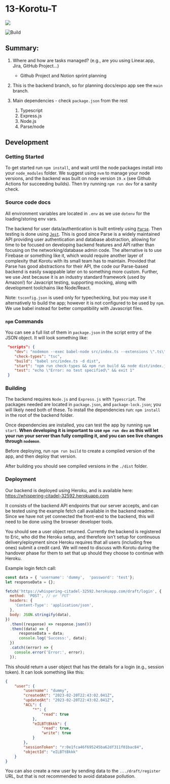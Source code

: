 # 13-Korotu-T

![](https://user-images.githubusercontent.com/55993520/216847981-c57d13c5-839a-40b5-9951-de8204d7bee4.png)

![Build](https://github.com/csc301-2023-winter/13-Korotu-T/actions/workflows/node.js.yml/badge.svg)

## Summary:

1.  Where and how are tasks managed? (e.g., are you using Linear.app, Jira, GitHub Project...)

    -   Github Project and Notion sprint planning

2.  This is the backend branch, so for planning docs/expo app see the `main` branch.

3.  Main dependencies - check `package.json` from the rest

    1.  Typescript
    2.  Express.js
    3.  Node.js
    4.  Parse/node

## Development

### Getting Started

To get started run `npm install`, and wait until the node packages install into your `node_modules` folder. We suggest using `nvm` to manage your node versions, and the backend was built on node version `19.x` (see Github Actions for succeeding builds). Then try running `npm run dev` for a sanity check.

### Source code docs

All environment variables are located in `.env` as we use `dotenv` for the loading/storing env vars.

The backend for user data/authentication is built entirely using [`Parse`](https://parseplatform.org/). Then testing is done using [`Jest`](https://jestjs.io/). This is good since Parse is a widely maintained API providing user authentication and database abstraction, allowing for time to be focused on developing backend features and API rather than focusing on the networking/database admin code. The alternative is to use Firebase or something like it, which would require another layer of complexity that Korotu with its small team has to maintain. Provided that Parse has good abstractions for their API, the code our Parse-based backend is easily swappable later on to something more custom. Further, we use Jest because it is an industry standard framework (used by Amazon!) for Javacript testing, supporting mocking, along with development toolchains like Node/React.

Note: `tsconfig.json` is used only for typechecking, but you may use it alternatively to build the app; however it is not configured to be used by `npm`. We use babel instead for better compatibility with Javascript files.

### `npm` Commands

You can see a full list of them in `package.json` in the script entry of the JSON object. It will look something like:

``` json
 "scripts": {
    "dev": "nodemon --exec babel-node src/index.ts --extensions \".ts\" ",
    "check-types": "tsc",
    "build": "babel src/index.ts -d dist",
    "start": "npm run check-types && npm run build && node dist/index.js",
    "test": "echo \"Error: no test specified\" && exit 1"
 }
```

### Building

The backend requires `Node.js` and `Express.js` with `Typescript`. The packages needed are located in `package.json`, and `package-lock.json`; you will likely need both of these. To install the dependencies run: `npm install` in the root of the backend folder.

Once dependencies are installed, you can test the app by running `npm start`. **When developing it is important to use `npm run dev`** **as this will let your run your server than fully compiling it, and you can see live changes through `nodemon`**.

Before deploying, run `npm run build` to create a complied version of the app, and then deploy that version.

After building you should see compiled versions in the `./dist` folder.


### Deployment

Our backend is deployed using Heroku, and is available here: https://whispering-citadel-32592.herokuapp.com 

It consists of the backend API endpoints that our server accepts, and can be tested using the example fetch call available in the backend readme. Since we have not yet connected the front-end to the backend, this will need to be done using the browser developer tools. 

You should see a user object returned. Currently the backend is registered to Eric, who did the Heroku setup, and therefore isn’t setup for continuous delivery/eployment since Heroku requires that all users (including free ones) submit a credit card. We will need to discuss with Korotu during the handover phase for them to set that up should they choose to continue with Heroku. 


Example login fetch call: 
```js
const data = { 'username': 'dummy',  'password': 'test'};
let responseData = {};

fetch('https://whispering-citadel-32592.herokuapp.com/draft/login', {
  method: 'POST', // or 'PUT'
  headers: {
    'Content-Type': 'application/json',
  },
  body: JSON.stringify(data),
})
  .then((response) => response.json())
  .then((data) => { 
      responseData = data;
      console.log('Success:', data);
  })
  .catch((error) => {
    console.error('Error:', error);
  });
```
This should return a user object that has the details for a login (e.g., session token). It can look something like this: 

```json
{
    "user": {
        "username": "dummy",
        "createdAt": "2023-02-20T22:43:02.041Z",
        "updatedAt": "2023-02-20T22:43:02.041Z",
        "ACL": {
            "*": {
                "read": true
            },
            "eILBTtBkkk": {
                "read": true,
                "write": true
            }
        },
        "sessionToken": "r:0e1fca46f695245ba62df311f01bac84",
        "objectId": "eILBTtBkkk"
    }
}
```

You can also create a new user by sending data to the `.../draft/register` URL, but that is not recommended to avoid database pollution. 
